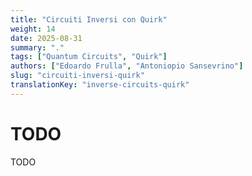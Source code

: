 ```yaml
---
title: "Circuiti Inversi con Quirk"
weight: 14
date: 2025-08-31
summary: "."
tags: ["Quantum Circuits", "Quirk"]
authors: ["Edoardo Frulla", "Antoniopio Sansevrino"]
slug: "circuiti-inversi-quirk"  
translationKey: "inverse-circuits-quirk"
---
```


# TODO

TODO
